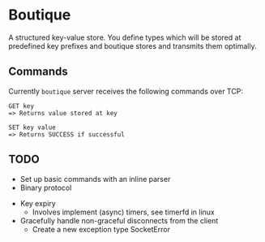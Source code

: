# Boutique

A structured key-value store. You define types which will be stored at
predefined key prefixes and boutique stores and transmits them optimally.

## Commands

Currently `boutique` server receives the following commands over TCP:

```
GET key
=> Returns value stored at key

SET key value
=> Returns SUCCESS if successful
```


## TODO

+ Set up basic commands with an inline parser
+ Binary protocol
- Key expiry
    - Involves implement (async) timers, see timerfd in linux
- Gracefully handle non-graceful disconnects from the client
    - Create a new exception type SocketError
